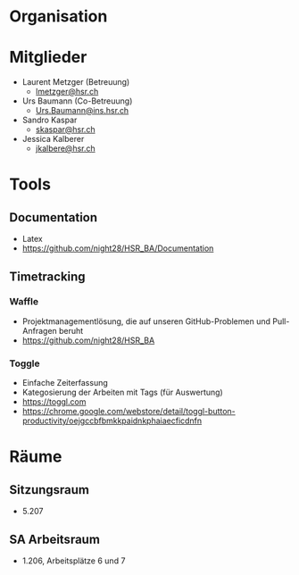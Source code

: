 # Organisation



# Mitglieder
 - Laurent Metzger (Betreuung)
     + lmetzger@hsr.ch
 - Urs Baumann (Co-Betreuung)
     + Urs.Baumann@ins.hsr.ch
 - Sandro Kaspar
     + skaspar@hsr.ch
 - Jessica Kalberer
     + jkalbere@hsr.ch

# Tools

## Documentation
 - Latex
 - https://github.com/night28/HSR_BA/Documentation


## Timetracking

### Waffle
 - Projektmanagementlösung, die auf unseren GitHub-Problemen und Pull-Anfragen beruht
 - https://github.com/night28/HSR_BA

### Toggle
 - Einfache Zeiterfassung
 - Kategosierung der Arbeiten mit Tags (für Auswertung)
 - https://toggl.com
 - https://chrome.google.com/webstore/detail/toggl-button-productivity/oejgccbfbmkkpaidnkphaiaecficdnfn


# Räume

## Sitzungsraum
 - 5.207

## SA Arbeitsraum
 - 1.206, Arbeitsplätze 6 und 7